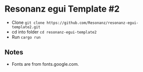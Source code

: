 # Resonanz egui Template #2

- Clone ```git clone https://github.com/Resonanz/resonanz-egui-template2.git```
- cd into folder ```cd resonanz-egui-template2```
- Run ```cargo run```

## Notes
- Fonts are from fonts.google.com.
